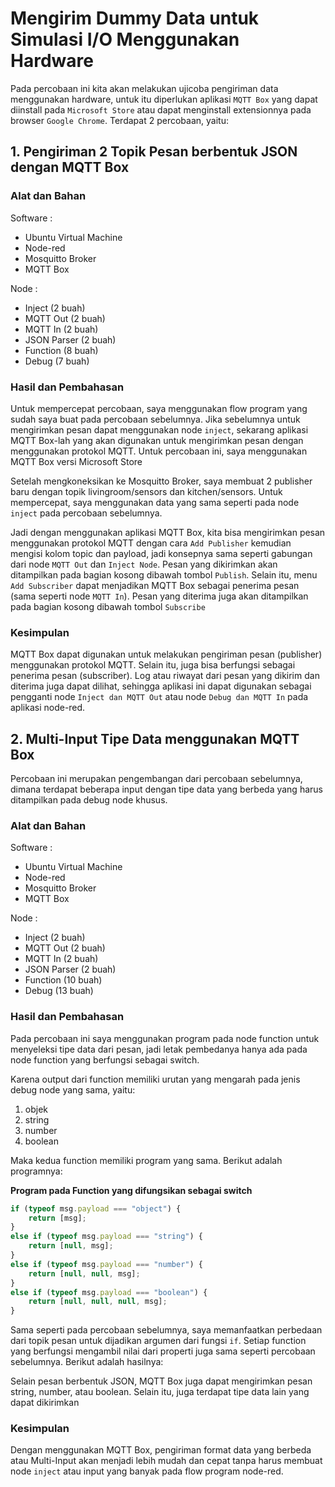 # Mengirim Dummy Data untuk Simulasi I/O Menggunakan Hardware
Pada percobaan ini kita akan melakukan ujicoba pengiriman data menggunakan hardware, untuk itu diperlukan aplikasi `MQTT Box` yang dapat diinstall pada `Microsoft Store` atau dapat menginstall extensionnya pada browser `Google Chrome`. Terdapat 2 percobaan, yaitu:

## 1. Pengiriman 2 Topik Pesan berbentuk JSON dengan MQTT Box
### Alat dan Bahan

Software :

- Ubuntu Virtual Machine
- Node-red
- Mosquitto Broker
- MQTT Box

Node :
- Inject (2 buah)
- MQTT Out (2 buah)
- MQTT In (2 buah)
- JSON Parser (2 buah)
- Function (8 buah)
- Debug (7 buah)

### Hasil dan Pembahasan
Untuk mempercepat percobaan, saya menggunakan flow program yang sudah saya buat pada percobaan sebelumnya. Jika sebelumnya untuk mengirimkan pesan dapat menggunakan node `inject`, sekarang aplikasi MQTT Box-lah yang akan digunakan untuk mengirimkan pesan dengan menggunakan protokol MQTT. Untuk percobaan ini, saya menggunakan MQTT Box versi Microsoft Store

Setelah mengkoneksikan ke Mosquitto Broker, saya membuat 2 publisher baru dengan topik livingroom/sensors dan kitchen/sensors. Untuk mempercepat, saya menggunakan data yang sama seperti pada node `inject` pada percobaan sebelumnya. 

Jadi dengan menggunakan aplikasi MQTT Box, kita bisa mengirimkan pesan menggunakan protokol MQTT dengan cara `Add Publisher` kemudian mengisi kolom topic dan payload, jadi konsepnya sama seperti gabungan dari node `MQTT Out` dan `Inject Node`. Pesan yang dikirimkan akan ditampilkan pada bagian kosong dibawah tombol `Publish`. Selain itu, menu `Add Subscriber` dapat menjadikan MQTT Box sebagai penerima pesan (sama seperti node `MQTT In`). Pesan yang diterima juga akan ditampilkan pada bagian kosong dibawah tombol `Subscribe`

### Kesimpulan
MQTT Box dapat digunakan untuk melakukan pengiriman pesan (publisher) menggunakan protokol MQTT. Selain itu, juga bisa berfungsi sebagai penerima pesan (subscriber). Log atau riwayat dari pesan yang dikirim dan diterima juga dapat dilihat, sehingga aplikasi ini dapat digunakan sebagai pengganti node `Inject dan MQTT Out` atau node `Debug dan MQTT In` pada aplikasi node-red.

## 2. Multi-Input Tipe Data menggunakan MQTT Box
Percobaan ini merupakan pengembangan dari percobaan sebelumnya, dimana terdapat beberapa input dengan tipe data yang berbeda yang harus ditampilkan pada debug node khusus.
### Alat dan Bahan

Software :

- Ubuntu Virtual Machine
- Node-red
- Mosquitto Broker
- MQTT Box

Node :
- Inject (2 buah)
- MQTT Out (2 buah)
- MQTT In (2 buah)
- JSON Parser (2 buah)
- Function (10 buah)
- Debug (13 buah)

### Hasil dan Pembahasan
Pada percobaan ini saya menggunakan program pada node function untuk menyeleksi tipe data dari pesan, jadi letak pembedanya hanya ada pada node function yang berfungsi sebagai switch.

Karena output dari function memiliki urutan yang mengarah pada jenis debug node yang sama, yaitu: 
1. objek
2. string
3. number
4. boolean

Maka kedua function memiliki program yang sama. Berikut adalah programnya:

**Program pada Function yang difungsikan sebagai switch**
```javascript
if (typeof msg.payload === "object") {
    return [msg];
}
else if (typeof msg.payload === "string") {
    return [null, msg];
}
else if (typeof msg.payload === "number") {
    return [null, null, msg];
}
else if (typeof msg.payload === "boolean") {
    return [null, null, null, msg];
}
```

Sama seperti pada percobaan sebelumnya, saya memanfaatkan perbedaan dari topik pesan untuk dijadikan argumen dari fungsi `if`. Setiap function yang berfungsi mengambil nilai dari properti juga sama seperti percobaan sebelumnya. Berikut adalah hasilnya:

Selain pesan berbentuk JSON, MQTT Box juga dapat mengirimkan pesan string, number, atau boolean. Selain itu, juga terdapat tipe data lain yang dapat dikirimkan 

### Kesimpulan
Dengan menggunakan MQTT Box, pengiriman format data yang berbeda atau Multi-Input akan menjadi lebih mudah dan cepat tanpa harus membuat node `inject` atau input yang banyak pada flow program node-red.

